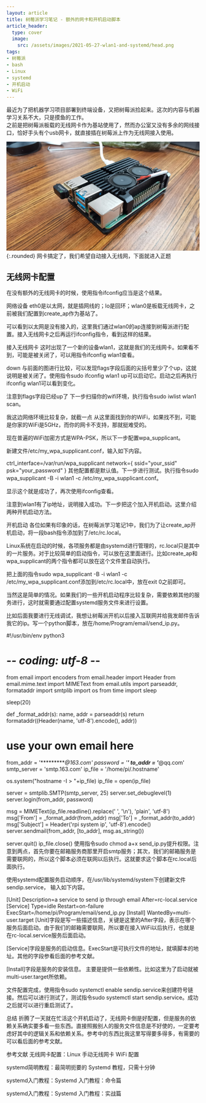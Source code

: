 ```yaml
---
layout: article
title: 树莓派学习笔记 - 额外的网卡和开机启动脚本
article_header:
  type: cover
  image:
    src: /assets/images/2021-05-27-wlan1-and-systemd/head.png
tags: 
- 树莓派
- bash
- Linux
- systemd
- 开机启动
- WiFi
---
```


最近为了把机器学习项目部署到终端设备，又把树莓派捡起来。这次的内容与机器学习关系不大，只是摸鱼的工作。  
之前是把树莓派板载的无线网卡作为基站使用了，然而办公室又没有多余的网线接口，恰好手头有个usb网卡，就直接插在树莓派上作为无线网接入使用。

<!--more-->

![usb无线网卡](/assets/images/2021-05-27-wlan1-and-systemd/wlan1.jpg){:.rounded}
网卡搞定了，我们希望自动接入无线网，下面就进入正题

## 无线网卡配置

在没有额外的无线网卡的时候，使用指令ifconfig应当是这个结果。


网络设备
eth0是以太网，就是插网线的；lo是回环；wlan0是板载无线网卡，之前被我们配置到create_ap作为基站了。

可以看到以太网是没有接入的，这里我们通过wlan0的ap连接到树莓派进行配置。接入无线网卡之后再运行ifconfig指令，看到这样的结果。


接入无线网卡
这时出现了一个新的设备wlan1，这就是我们的无线网卡。如果看不到，可能是被关闭了，可以用指令ifconfig wlan1查看。


down
与前面的图进行比较，可以发现flags字段后面的尖括号里少了个up，这就说明是被关闭了。使用指令sudo ifconfig wlan1 up可以启动它。启动之后再执行ifconfig wlan1可以看到变化。


注意到flags字段已经up了
下一步扫描你的wifi环境，执行指令sudo iwlist wlan1 scan。


我这边网络环境比较复杂，就截一点
从这里面找到你的WiFi，如果找不到，可能是你家的WiFi是5GHz，而你的网卡不支持，那就挺难受的。

现在普遍的WiFi加密方式是WPA-PSK，所以下一步配置wpa_supplicant。

新建文件/etc/my_wpa_supplicant.conf，输入如下内容。

ctrl_interface=/var/run/wpa_supplicant
network={
	ssid="your_ssid"
	psk="your_password"
}
其他配置都是默认值。下一步进行测试。执行指令sudo wpa_supplicant -B -i wlan1 -c /etc/my_wpa_supplicant.conf。


显示这个就是成功了，再次使用ifconfig查看。


注意到wlan1有了ip地址，说明接入成功。下一步把这个加入开机启动。这里介绍两种开机启动方法。

开机启动
各位如果有印象的话，在树莓派学习笔记1中，我们为了让create_ap开机启动，将一段bash指令添加到了/etc/rc.local。

Linux系统在启动的时候，各项服务都是由systemd进行管理的，rc.local只是其中的一片服务。对于比较简单的启动指令，可以放在这里面进行。比如create_ap和wpa_supplicant的两个指令都可以放在这个文件里自动执行。

把上面的指令sudo wpa_supplicant -B -i wlan1 -c /etc/my_wpa_supplicant.conf添加到/etc/rc.local中，放在exit 0之前即可。

当然这是简单的情况。如果我们的一些开机启动程序比较复杂，需要依赖其他的服务进行，这时就需要通过配置systemd服务文件来进行设置。

比如后面我要进行无线调试，我想让树莓派开机以后接入互联网并给我发邮件告诉我它的ip。写一个python脚本，放在/home/Program/email/send_ip.py。

#!/usr/bin/env python3
# -*- coding: utf-8 -*-
from email import encoders
from email.header import Header
from email.mime.text import MIMEText
from email.utils import parseaddr, formataddr
import smtplib
import os
from time import sleep

sleep(20)

def _format_addr(s):
    name, addr = parseaddr(s)
    return formataddr((Header(name, 'utf-8').encode(), addr))

# use your own email here
from_addr = '**********@163.com'
password = '**************'
to_addr = '***************@qq.com'
smtp_server = 'smtp.163.com'
ip_file = '/home/pi/.hostname'

os.system("hostname -I > "+ip_file)
ip_file = open(ip_file)

server = smtplib.SMTP(smtp_server, 25)
server.set_debuglevel(1)
server.login(from_addr, password)

msg = MIMEText(ip_file.readline().replace(' ', '\n'), 'plain', 'utf-8')
msg['From'] = _format_addr(from_addr)
msg['To'] = _format_addr(to_addr)
msg['Subject'] = Header('rpi system ip', 'utf-8').encode()
server.sendmail(from_addr, [to_addr], msg.as_string())

server.quit()
ip_file.close()
使用指令sudo chmod a+x send_ip.py提升权限。注意到两点，首先你要在邮箱服务商那里开启smtp服务；其次，我们的邮箱服务是需要联网的，所以这个脚本必须在联网以后执行。这就要求这个脚本在rc.local后面执行。

使用systemd配置服务启动顺序，在/usr/lib/systemd/system下创建新文件sendip.service， 输入如下内容。

[Unit]
Description=a service to send ip through email
After=rc-local.service
[Service]
Type=idle
Restart=on-failure
ExecStart=/home/pi/Program/email/send_ip.py
[Install]
WantedBy=multi-user.target
[Unit]字段是写一些描述信息，关键是这里的After字段，表示在哪个服务后面启动。由于我们的邮箱需要联网，所以要在接入WiFi以后执行，也就是在rc-local.service服务后面启动。

[Service]字段是服务的启动信息。ExecStart是可执行文件的地址，就填脚本的地址。其他的字段参看后面的参考文献。

[Install]字段是服务的安装信息。 主要是提供一些依赖性。比如这里为了启动就被multi-user.target所依赖。

文件配置完成，使用指令sudo systemctl enable sendip.service来创建符号链接。然后可以进行测试了，测试指令sudo systemctl start sendip.service。成功之后就可以进行重启测试了。

总结
折腾了一天就在忙活这个开机启动了，无线网卡倒是好配置，但是服务的依赖关系确实要多看一些东西。直接照搬别人的服务文件信息是不好使的，一定要考虑好其中的逻辑关系和依赖关系。参考中的东西比我这里写得要多得多，有需要的可以看后面的参考文献。

参考文献
无线网卡配置：Linux 手动无线网卡 WiFi 配置

systemd简明教程：最简明扼要的 Systemd 教程，只需十分钟

systemd入门教程：Systemd 入门教程：命令篇

systemd入门教程：Systemd 入门教程：实战篇